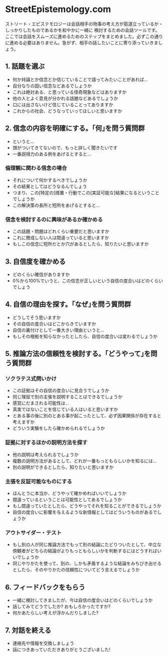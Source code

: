 # StreetEpistemology.com
ストリート・エピステモロジーは会話相手の物事の考え方が筋道立っているか・しっかりしたものであるかを和やかに一緒に 検討するための会話ツールです。ここでは会話をスムーズに進めるためのステップをまとめました。必ずこの通りに進める必要はありません。急がず、相手の話したいことに寄り添っていきましょう。

## 1. 話題を選ぶ
- 何か持論とか信念とか信じていることで語ってみたいことがあれば...
- 自分なりの固い信念などあるでしょうか
- これは絶対ある、と思っている怪奇現象などはありますか
- 他の人とよく意見が分かれる話題などあるでしょうか
- 口には出さないけど信じていることってありますか
- これからの社会、どうなっていってほしいと思いますか

## 2. 信念の内容を明確にする。｢何｣を問う質問群
- というと...
- 頭がついてきてないので、もっと詳しく聞きたいです
- 一番説得力のある例をあげるとすると...

### 倫理観に関わる信念の場合
- それについて何かするべきでしょうか
- その結果としてはどうなるんでしょう
- つまり、この[特定の]措置・行動でこの[実証可能な]結果になるということでしょうか
- この解決策の長所と短所をあげるとすると...

### 信念を検討するのに興味があるか確かめる
- この話題・問題はどれくらい重要だと思いますか
- これに賛成しない人は間違っていると思いますか
- もしこの信念に短所だとか穴があるとしたら、知りたいと思いますか

## 3. 自信度を確かめる
- どのくらい確信がありますか
- 0%から100%でいうと、この信念が正しいという自信の度合いはどのくらいでしょう

## 4. 自信の理由を探す。｢なぜ｣を問う質問群
- どうしてそう思いますか
- その自信の度合いはどこからきていますか
- 自信の裏付けとして一番大きい理由というと...
- もしその根拠を知らなかったとしたら、自信の度合いは変わるでしょうか

## 5. 推論方法の信頼性を検討する。｢どうやって｣を問う質問群
### ソクラテス式問いかけ
- この証拠はその自信の度合いに見合うでしょうか
- 同じ理屈で別の主張を説明することはできるでしょうか
- 感覚にだまされる可能性は...
- 真実ではないことを信じている人はいると思いますか
- とある事の後に別のとある事が起こったとして、必ず因果関係が存在すると考えますか
- どういう実験をしたら確かめられるでしょうか

### 証拠に対するほかの説明方法を探す
- 他の説明は考えられるでしょうか
- 複数の説明方法があるとして、どれが一番もっともらしいかを知るには...
- 別の説明ができるとしたら、知りたいと思いますか

### 主張を反証可能なものにする
- ほんとうに本当か、どうやって確かめればいいでしょうか
- 間違っているということは可能性としてあるでしょうか
- もし間違っていたとしたら、どうやってそれを知ることができるでしょうか
- 自信の度合いに影響を与えるような新情報としてはどういうものがあるでしょうか

### アウトサイダー・テスト
- もし別の人が同じ推論方法でもって別の結論にたどりついたとして、中立な傍観者がどちらの結論がよりもっともらしいかを判断するにはどうすればいいでしょうか
- 同じやりかたを使って、別の、しかも矛盾するような結論をみちびき出せるとしたら、そのやりかたの信頼性についてどう言えるでしょうか

## 6. フィードバックをもらう
- 一緒に検討してきましたが、今は自信の度合いはどのくらいでしょうか
- 話してみてどうでしたか? おもしろかったですか?
- 何かあたらしい考えが浮かんだりしました?

## 7. 対話を終える
- 連絡先や情報を交換しましょう
- 話につきあっていただきありがとうございました!

